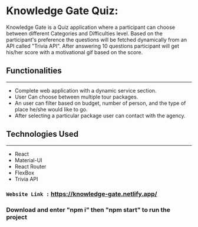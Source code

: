 # Knowledge Gate Quiz: 
Knowledge Gate is a Quiz application where a participant can choose between different Categories and Difficulties level. Based on the participant's preference the questions will be fetched dynamically from an API called "Trivia API". After answering 10 questions participant will get his/her score with a motivational gif based on the score.

## Functionalities
------------
- Complete web application with a dynamic service section.
- User Can choose between multiple tour packages.
- An user can filter based on budget, number of person, and the type of place he/she would like to go. 
- After selecting a particular package user can contact with the agency.
  
## Technologies Used
------------
- React 
- Material-UI
- React Router
- FlexBox
- Trivia API

###  `Website Link :` https://knowledge-gate.netlify.app/

### Download and enter "npm i" then "npm start" to run the project
